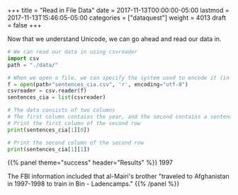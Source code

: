 +++
title = "Read in File Data"
date = 2017-11-13T00:00:00-05:00
lastmod = 2017-11-13T15:46:05-05:00
categories = ["dataquest"]
weight = 4013
draft = false
+++

Now that we understand Unicode, we can go ahead and read our data in.

```python
# We can read our data in using csvreader
import csv
path = "./data/"

# When we open a file, we can specify the system used to encode it (in this case, UTF-8).
f = open(path+"sentences_cia.csv", 'r', encoding="utf-8")
csvreader = csv.reader(f)
sentences_cia = list(csvreader)

# The data consists of two columns
# The first column contains the year, and the second contains a sentence from a CIA report written in that year
# Print the first column of the second row
print(sentences_cia[1][0])

# Print the second column of the second row
print(sentences_cia[1][1])
```


{{% panel theme="success" header="Results" %}}
1997

The FBI information included that al-Mairi's brother "traveled to Afghanistan in 1997-1998 to train in Bin - Ladencamps."
{{% /panel %}}
